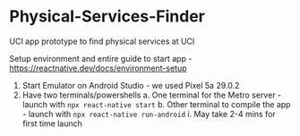 # Physical-Services-Finder
UCI app prototype to find physical services at UCI

Setup environment and entire guide to start app - https://reactnative.dev/docs/environment-setup

1. Start Emulator on Android Studio - we used Pixel 5a 29.0.2
2. Have two terminals/powershells
  a. One terminal for the Metro server - launch with `npx react-native start`
  b. Other terminal to compile the app - launch with `npx react-native run-android`
    i. May take 2-4 mins for first time launch
